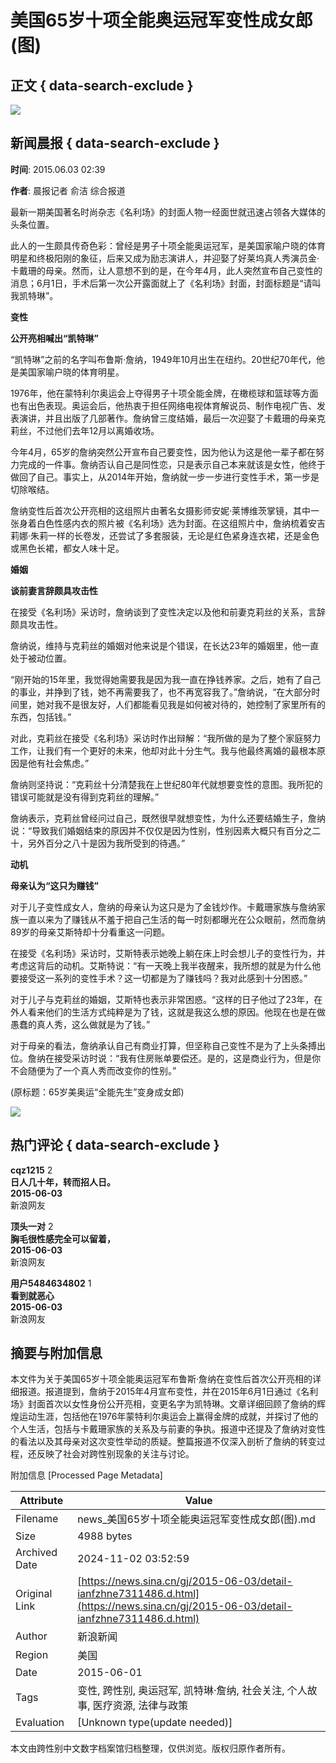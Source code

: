 # 美国65岁十项全能奥运冠军变性成女郎(图)

## 正文 { data-search-exclude }


![](https://n.sinaimg.cn/sinacn/20170516/1212-fyfeutq0813373.jpg)

## 新闻晨报 { data-search-exclude }

**时间**: 2015.06.03 02:39

**作者**: 晨报记者 俞洁 综合报道

最新一期美国著名时尚杂志《名利场》的封面人物一经面世就迅速占领各大媒体的头条位置。

此人的一生颇具传奇色彩：曾经是男子十项全能奥运冠军，是美国家喻户晓的体育明星和终极阳刚的象征，后来又成为励志演讲人，并迎娶了好莱坞真人秀演员金·卡戴珊的母亲。然而，让人意想不到的是，在今年4月，此人突然宣布自己变性的消息；6月1日，手术后第一次公开露面就上了《名利场》封面，封面标题是“请叫我凯特琳”。

**变性**

**公开亮相喊出“凯特琳”**

“凯特琳”之前的名字叫布鲁斯·詹纳，1949年10月出生在纽约。20世纪70年代，他是美国家喻户晓的体育明星。

1976年，他在蒙特利尔奥运会上夺得男子十项全能金牌，在橄榄球和篮球等方面也有出色表现。奥运会后，他热衷于担任网络电视体育解说员、制作电视广告、发表演讲，并且出版了几部著作。詹纳曾三度结婚，最后一次迎娶了卡戴珊的母亲克莉丝，不过他们去年12月以离婚收场。

今年4月，65岁的詹纳突然公开宣布自己要变性，因为他认为这是他一辈子都在努力完成的一件事。詹纳否认自己是同性恋，只是表示自己本来就该是女性，他终于做回了自己。事实上，从2014年开始，詹纳就一步一步进行变性手术，第一步是切除喉结。

詹纳变性后首次公开亮相的这组照片由著名女摄影师安妮·莱博维茨掌镜，其中一张身着白色性感内衣的照片被《名利场》选为封面。在这组照片中，詹纳梳着安吉莉娜·朱莉一样的长卷发，还尝试了多套服装，无论是红色紧身连衣裙，还是金色或黑色长裙，都女人味十足。

**婚姻**

**谈前妻言辞颇具攻击性**

在接受《名利场》采访时，詹纳谈到了变性决定以及他和前妻克莉丝的关系，言辞颇具攻击性。

詹纳说，维持与克莉丝的婚姻对他来说是个错误，在长达23年的婚姻里，他一直处于被动位置。

“刚开始的15年里，我觉得她需要我是因为我一直在挣钱养家。之后，她有了自己的事业，并挣到了钱，她不再需要我了，也不再宽容我了。”詹纳说，“在大部分时间里，她对我不是很友好，人们都能看见我是如何被对待的，她控制了家里所有的东西，包括钱。”

对此，克莉丝在接受《名利场》采访时作出辩解：“我所做的是为了整个家庭努力工作，让我们有一个更好的未来，他却对此十分生气。我与他最终离婚的最根本原因是他有社会焦虑。”

詹纳则坚持说：“克莉丝十分清楚我在上世纪80年代就想要变性的意图。我所犯的错误可能就是没有得到克莉丝的理解。”

詹纳表示，克莉丝曾经问过自己，既然很早就想变性，为什么还要结婚生子，詹纳说：“导致我们婚姻结束的原因并不仅仅是因为性别，性别因素大概只有百分之二十，另外百分之八十是因为我所受到的待遇。”

**动机**

**母亲认为“这只为赚钱”**

对于儿子变性成女人，詹纳的母亲认为这只是为了金钱炒作。卡戴珊家族与詹纳家族一直以来为了赚钱从不羞于把自己生活的每一时刻都曝光在公众眼前，然而詹纳89岁的母亲艾斯特却十分看重这一问题。

在接受《名利场》采访时，艾斯特表示她晚上躺在床上时会想儿子的变性行为，并考虑这背后的动机。艾斯特说：“有一天晚上我半夜醒来，我所想的就是为什么他要接受这一系列的变性手术？这一切都是为了赚钱吗？我对此感到十分困惑。”

对于儿子与克莉丝的婚姻，艾斯特也表示非常困惑。“这样的日子他过了23年，在外人看来他们的生活方式纯粹是为了钱，这就是我这么想的原因。他现在也是在做愚蠢的真人秀，这么做就是为了钱。”

对于母亲的看法，詹纳承认自己有商业打算，但坚称自己变性不是为了上头条搏出位。詹纳在接受采访时说：“我有住房账单要偿还。是的，这是商业行为，但是你不会随便为了一个真人秀而改变你的性别。”

(原标题：65岁美奥运“全能先生”变身成女郎)

![](https://n.sinaimg.cn/default/2fb77759/20151125/320X320.png)

## 热门评论 { data-search-exclude }

**cqz1215** 2  
**日人几十年，转而招人日。**  
**2015-06-03**  
新浪网友

**顶头一对** 2  
**胸毛很性感完全可以留着，**  
**2015-06-03**  
新浪网友

**用户5484634802** 1  
**看到就恶心**  
**2015-06-03**  
新浪网友

## 摘要与附加信息

<!-- tcd_abstract -->
本文件为关于美国65岁十项全能奥运冠军布鲁斯·詹纳在变性后首次公开亮相的详细报道。报道提到，詹纳于2015年4月宣布变性，并在2015年6月1日通过《名利场》封面首次以女性身份公开亮相，变更名字为凯特琳。文章详细回顾了詹纳的辉煌运动生涯，包括他在1976年蒙特利尔奥运会上赢得金牌的成就，并探讨了他的个人生活，包括与卡戴珊家族的关系及与前妻的争执。报道中还提及了詹纳对变性的看法以及其母亲对这次变性举动的质疑。整篇报道不仅深入剖析了詹纳的转变过程，还反映了社会对跨性别现象的关注与讨论。
<!-- tcd_abstract_end -->

附加信息 [Processed Page Metadata]

| Attribute       | Value                                  |
|-----------------|----------------------------------------|
| Filename        | news_美国65岁十项全能奥运冠军变性成女郎(图).md                             |
| Size            | 4988 bytes                           |
| Archived Date   | 2024-11-02 03:52:59                             |
| Original Link   | [https://news.sina.cn/gj/2015-06-03/detail-ianfzhne7311486.d.html](https://news.sina.cn/gj/2015-06-03/detail-ianfzhne7311486.d.html)                       |
| Author          | 新浪新闻                               |
| Region          | 美国                               |
| Date            | 2015-06-01                                 |
| Tags            | 变性, 跨性别, 奥运冠军, 凯特琳·詹纳, 社会关注, 个人故事, 医疗资源, 法律与政策                                 |
| Evaluation            | [Unknown type(update needed)]                                 |
<!-- tcd_table_end -->

本文由跨性别中文数字档案馆归档整理，仅供浏览。版权归原作者所有。

